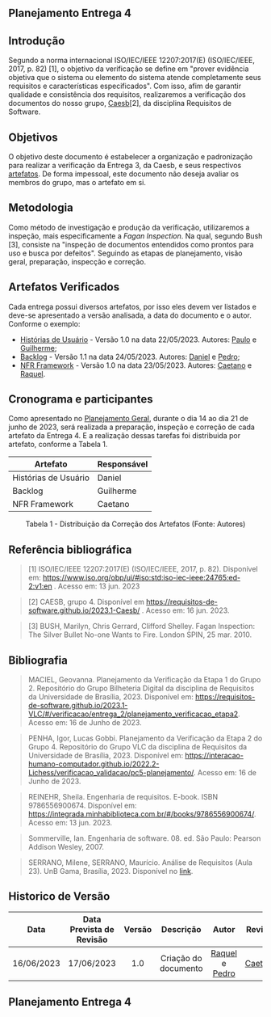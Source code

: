 ## Planejamento Entrega 4

## Introdução

Segundo a norma internacional ISO/IEC/IEEE 12207:2017(E) (ISO/IEC/IEEE, 2017, p. 82) [1], o objetivo da verificação se define em "prover evidência objetiva que o sistema ou elemento do sistema atende completamente seus requisitos e características especificados". Com isso, afim de garantir qualidade e consistência dos requisitos, realizaremos a verificação dos documentos do nosso grupo, [Caesb](https://requisitos-de-software.github.io/2023.1-Caesb/)[2], da disciplina Requisitos de Software.

## Objetivos
O objetivo deste documento é estabelecer a organização e padronização para realizar a verificação da Entrega 3, da Caesb, e seus respectivos <a href="#artefatos">artefatos</a>. De forma impessoal, este documento não deseja avaliar os membros do grupo, mas o artefato em si.

## Metodologia
Como método de investigação e produção da verificação, utilizaremos a inspeção, mais especificamente a _Fagan Inspection_. Na qual, segundo Bush [3], consiste na "inspeção de documentos entendidos como prontos para uso e busca por defeitos". Seguindo as etapas de planejamento, visão geral, preparação, inspecção e correção.

<div id="artefatos"></div>

## Artefatos Verificados
Cada entrega possui diversos artefatos, por isso eles devem ver listados e deve-se apresentado a versão analisada, a data do documento e o autor. Conforme o exemplo:

- [Histórias de Usuário](https://requisitos-de-software.github.io/2023.1-Caesb/Modelagem/Agil/historia_usuario/) - Versão 1.0 na data 22/05/2023. Autores: [Paulo](https://github.com/PauloVictorFS) e [Guilherme](https://github.com/guilhermekishimoto);
- [Backlog](https://requisitos-de-software.github.io/2023.1-Caesb/Modelagem/Agil/backlog/) - Versão 1.1 na data 24/05/2023. Autores: [Daniel](https://github.com/daniel-de-sousa) e [Pedro](https://github.com/pedrobarbosaocb); 
- [NFR Framework](https://requisitos-de-software.github.io/2023.1-Caesb/Modelagem/Agil/NFR/) - Versão 1.0 na data 23/05/2023. Autores: [Caetano](https://github.com/caeslucio) e [Raquel](https://github.com/raqueleucaria).

## Cronograma e participantes
Como apresentado no [Planejamento Geral](../0planejamento-geral.md), durante o dia 14 ao dia 21 de junho de 2023, será realizada a preparação, inspeção e correção de cada artefato da Entrega 4. E a realização dessas tarefas foi distribuida por artefato, conforme a Tabela 1.

<center>

| Artefato | Responsável |
| --- | --- |
| Histórias de Usuário | Daniel |
| Backlog | Guilherme |
| NFR Framework | Caetano |

<p>Tabela 1 - Distribuição da Correção dos Artefatos (Fonte: Autores)</p>
</center>

## Referência bibliográfica

> [1] ISO/IEC/IEEE 12207:2017(E) (ISO/IEC/IEEE, 2017, p. 82). Disponível em: <https://www.iso.org/obp/ui/#iso:std:iso-iec-ieee:24765:ed-2:v1:en> . Acesso em: 13 jun. 2023

> [2] CAESB, grupo 4. Disponível em <https://requisitos-de-software.github.io/2023.1-Caesb/> . Acesso em: 16 jun. 2023.

> [3] BUSH, Marilyn, Chris Gerrard, Clifford Shelley. Fagan Inspection: The Silver Bullet No-one Wants to Fire. London SPIN, 25 mar. 2010.


## Bibliografia
> MACIEL, Geovanna. Planejamento da Verificação da Etapa 1 do Grupo 2. Repositório do Grupo Bilheteria Digital da disciplina de Requisitos da Universidade de Brasília, 2023. Disponível em: <https://requisitos-de-software.github.io/2023.1-VLC/#/verificacao/entrega_2/planejamento_verificacao_etapa2>. Acesso em: 16 de Junho de 2023.

> PENHA, Igor, Lucas Gobbi. Planejamento da Verificação da Etapa 2 do Grupo 4. Repositório do Grupo VLC da disciplina de Requisitos da Universidade de Brasília, 2023. Disponível em: <https://interacao-humano-computador.github.io/2022.2-Lichess/verificacao_validacao/pc5-planejamento/>. Acesso em: 16 de Junho de 2023.

> REINEHR, Sheila. Engenharia de requisitos. E-book. ISBN 9786556900674. Disponível em: <https://integrada.minhabiblioteca.com.br/#/books/9786556900674/>. Acesso em: 13 jun. 2023.

> Sommerville, Ian. Engenharia de software. 08. ed. São Paulo: Pearson Addison Wesley, 2007.

> SERRANO, Milene, SERRANO, Maurício.  Análise de Requisitos (Aula 23). UnB Gama, Brasília, 2023. Disponível no [link](../assets/referencias/Requisitos%20-%20Aula%20023.pdf).


## Historico de Versão
|    Data    | Data Prevista de Revisão | Versão |      Descrição       |                                 Autor                                  |               Revisor               |
| :--------: | :----------------------: | :----: | :------------------: | :--------------------------------------------------------------------: | :---------------------------------: |
| 16/06/2023 |        17/06/2023        |  1.0   | Criação do documento | [Raquel](https://github.com/raqueleucaria) e [Pedro](https://github.com/pedrobarbosaocb) | [Caetano](https://github.com/caeslucio) |


## Planejamento Entrega 4
